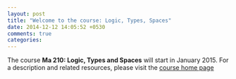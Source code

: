 ```yaml
---
layout: post
title: "Welcome to the course: Logic, Types, Spaces"
date: 2014-12-12 14:05:52 +0530
comments: true
categories:
---
```


The course **Ma 210: Logic, Types and Spaces** will start in January 2015. For a description and related resources, please visit the [course home page](/home/)
